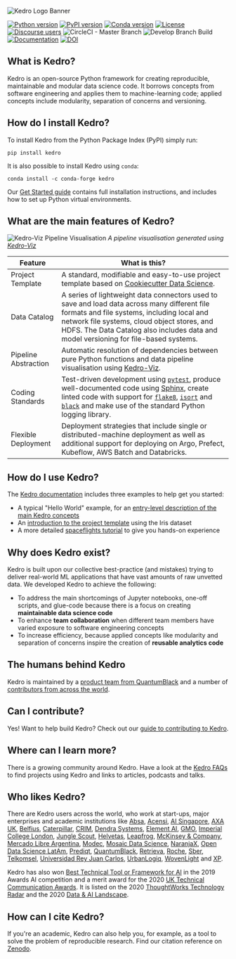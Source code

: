![Kedro Logo Banner](https://raw.githubusercontent.com/quantumblacklabs/kedro/develop/static/img/kedro_banner.png)

[![Python version](https://img.shields.io/badge/python-3.6%20%7C%203.7%20%7C%203.8%20%7C%203.9-blue.svg)](https://pypi.org/project/kedro/)
[![PyPI version](https://badge.fury.io/py/kedro.svg)](https://pypi.org/project/kedro/)
[![Conda version](https://img.shields.io/conda/vn/conda-forge/kedro.svg)](https://anaconda.org/conda-forge/kedro)
[![License](https://img.shields.io/badge/license-Apache%202.0-blue.svg)](https://github.com/quantumblacklabs/kedro/blob/master/LICENSE.md)
[![Discourse users](https://img.shields.io/discourse/users?server=https%3A%2F%2Fdiscourse.kedro.community%2F)](https://discourse.kedro.community/)
![CircleCI - Master Branch](https://img.shields.io/circleci/build/github/quantumblacklabs/kedro/master?label=master)
![Develop Branch Build](https://img.shields.io/circleci/build/github/quantumblacklabs/kedro/develop?label=develop)
[![Documentation](https://readthedocs.org/projects/kedro/badge/?version=stable)](https://kedro.readthedocs.io/)
[![DOI](https://zenodo.org/badge/182067506.svg)](https://zenodo.org/badge/latestdoi/182067506)


## What is Kedro?

Kedro is an open-source Python framework for creating reproducible, maintainable and modular data science code. It borrows concepts from software engineering and applies them to machine-learning code; applied concepts include modularity, separation of concerns and versioning.


## How do I install Kedro?

To install Kedro from the Python Package Index (PyPI) simply run:

```
pip install kedro
```

It is also possible to install Kedro using `conda`:

```
conda install -c conda-forge kedro
```

Our [Get Started guide](https://kedro.readthedocs.io/en/stable/02_get_started/01_prerequisites.html) contains full installation instructions, and includes how to set up Python virtual environments.


## What are the main features of Kedro?

![Kedro-Viz Pipeline Visualisation](https://raw.githubusercontent.com/quantumblacklabs/kedro/develop/static/img/pipeline_visualisation.png)
*A pipeline visualisation generated using [Kedro-Viz](https://github.com/quantumblacklabs/kedro-viz)*


| Feature | What is this? |
|----------------------|----------------------------------------------------------------------------------------------------------------------------------------------------------------------------------------------------------------------------------------------------------------|
| Project Template | A standard, modifiable and easy-to-use project template based on [Cookiecutter Data Science](https://github.com/drivendata/cookiecutter-data-science/). |
| Data Catalog | A series of lightweight data connectors used to save and load data across many different file formats and file systems, including local and network file systems, cloud object stores, and HDFS. The Data Catalog also includes data and model versioning for file-based systems. |
| Pipeline Abstraction | Automatic resolution of dependencies between pure Python functions and data pipeline visualisation using [Kedro-Viz](https://github.com/quantumblacklabs/kedro-viz). |
| Coding Standards | Test-driven development using [`pytest`](https://github.com/pytest-dev/pytest), produce well-documented code using [Sphinx](http://www.sphinx-doc.org/en/master/), create linted code with support for [`flake8`](https://github.com/PyCQA/flake8), [`isort`](https://github.com/PyCQA/isort) and [`black`](https://github.com/psf/black) and make use of the standard Python logging library. |
| Flexible Deployment | Deployment strategies that include single or distributed-machine deployment as well as additional support for deploying on Argo, Prefect, Kubeflow, AWS Batch and Databricks. |


## How do I use Kedro?

The [Kedro documentation](https://kedro.readthedocs.io/en/stable/) includes three examples to help get you started:
- A typical "Hello World" example, for an [entry-level description of the main Kedro concepts](https://kedro.readthedocs.io/en/stable/02_get_started/03_hello_kedro.html)
- An [introduction to the project template](https://kedro.readthedocs.io/en/stable/02_get_started/05_example_project.html) using the Iris dataset
- A more detailed [spaceflights tutorial](https://kedro.readthedocs.io/en/stable/03_tutorial/02_tutorial_template.html) to give you hands-on experience


## Why does Kedro exist?

Kedro is built upon our collective best-practice (and mistakes) trying to deliver real-world ML applications that have vast amounts of raw unvetted data. We developed Kedro to achieve the following:
 - To address the main shortcomings of Jupyter notebooks, one-off scripts, and glue-code because there is a focus on
  creating **maintainable data science code**
 - To enhance **team collaboration** when different team members have varied exposure to software engineering concepts
 - To increase efficiency, because applied concepts like modularity and separation of concerns inspire the creation of
  **reusable analytics code**


## The humans behind Kedro

Kedro is maintained by a [product team from QuantumBlack](https://kedro.readthedocs.io/en/stable/12_faq/01_faq.html) and a number of [contributors from across the world](https://github.com/quantumblacklabs/kedro/releases).


## Can I contribute?

Yes! Want to help build Kedro? Check out our [guide to contributing to Kedro](https://github.com/quantumblacklabs/kedro/blob/master/CONTRIBUTING.md).


## Where can I learn more?

There is a growing community around Kedro. Have a look at the [Kedro FAQs](https://kedro.readthedocs.io/en/stable/12_faq/01_faq.html#how-can-i-find-out-more-about-kedro) to find projects using Kedro and links to articles, podcasts and talks.


## Who likes Kedro?

There are Kedro users across the world, who work at start-ups, major enterprises and academic institutions like [Absa](https://www.absa.co.za/),
[Acensi](https://acensi.eu/page/home),
[AI Singapore](https://makerspace.aisingapore.org/2020/08/leveraging-kedro-in-100e/),
[AXA UK](https://www.axa.co.uk/),
[Belfius](https://www.linkedin.com/posts/vangansen_mlops-machinelearning-kedro-activity-6772379995953238016-JUmo),
[Caterpillar](https://www.caterpillar.com/),
[CRIM](https://www.crim.ca/en/),
[Dendra Systems](https://www.dendra.io/),
[Element AI](https://www.elementai.com/),
[GMO](https://recruit.gmo.jp/engineer/jisedai/engineer/jisedai/engineer/jisedai/engineer/jisedai/engineer/jisedai/blog/kedro_and_mlflow_tracking/),
[Imperial College London](https://github.com/dssg/barefoot-winnie-public),
[Jungle Scout](https://junglescouteng.medium.com/jungle-scout-case-study-kedro-airflow-and-mlflow-use-on-production-code-150d7231d42e),
[Helvetas](https://www.linkedin.com/posts/lionel-trebuchon_mlflow-kedro-ml-ugcPost-6747074322164154368-umKw),
[Leapfrog](https://www.lftechnology.com/blog/ai-pipeline-kedro/),
[McKinsey & Company](https://www.mckinsey.com/alumni/news-and-insights/global-news/firm-news/kedro-from-proprietary-to-open-source),
[Mercado Libre Argentina](https://www.mercadolibre.com.ar),
[Modec](https://www.modec.com/),
[Mosaic Data Science](https://www.youtube.com/watch?v=fCWGevB366g),
[NaranjaX](https://www.youtube.com/watch?v=_0kMmRfltEQ),
[Open Data Science LatAm](https://www.odesla.org/),
[Prediqt](https://prediqt.co/),
[QuantumBlack](https://medium.com/quantumblack/introducing-kedro-the-open-source-library-for-production-ready-machine-learning-code-d1c6d26ce2cf),
[Retrieva](https://tech.retrieva.jp/entry/2020/07/28/181414), [Roche](https://www.roche.com/),
[Sber](https://www.linkedin.com/posts/seleznev-artem_welcome-to-kedros-documentation-kedro-activity-6767523561109385216-woTt),
[Telkomsel](https://www.linkedin.com/feed/update/urn:li:activity:6749338226403766272/updateEntityUrn=urn%3Ali%3Afs_feedUpdate%3A%28V2%2Curn%3Ali%3Aactivity%3A6749338226403766272%29),
[Universidad Rey Juan Carlos](https://github.com/vchaparro/MasterThesis-wind-power-forecasting/blob/master/thesis.pdf),
[UrbanLogiq](https://urbanlogiq.com/),
[WovenLight](https://www.wovenlight.com/) and
[XP](https://youtu.be/wgnGOVNkXqU?t=2210).

Kedro has also won [Best Technical Tool or Framework for AI](https://awards.ai/the-awards/previous-awards/the-4th-ai-award-winners/) in the 2019 Awards AI competition and a merit award for the 2020 [UK Technical Communication Awards](https://uktcawards.com/announcing-the-award-winners-for-2020/). It is listed on the 2020 [ThoughtWorks Technology Radar](https://www.thoughtworks.com/radar/languages-and-frameworks/kedro) and the 2020 [Data & AI Landscape](https://mattturck.com/data2020/).

## How can I cite Kedro?

If you're an academic, Kedro can also help you, for example, as a tool to solve the problem of reproducible research. Find our citation reference on [Zenodo](https://zenodo.org/record/4336685).
